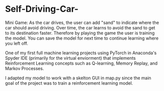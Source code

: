 # Self-Driving-Car-

Mini Game:
As the car drives, the user can add "sand" to indicate where the car should avoid driving. Over time, the car learns to avoid the sand to get to its destination faster. Therefore by playing the game the user is training the model. You can save the model for next time to continue learning where you left off.

One of my first full machine learning projects using PyTorch in Anaconda's Spyder IDE (primarily for the virtual enviorment) that implements Reinforcement Learning concepts such as Q-learning, Memory Replay, and Markov Processes.

I adapted my model to work with a skelton GUI in map.py since the main goal of the project was to train a reinforcement learning model.
